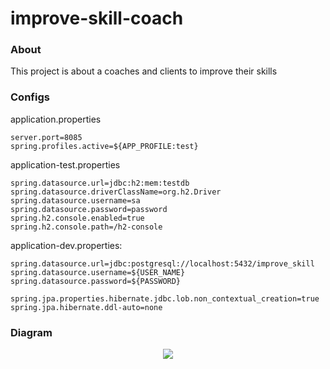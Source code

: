 # improve-skill-coach

### About

This project is about a coaches and clients to improve their skills


### Configs

application.properties

```
server.port=8085
spring.profiles.active=${APP_PROFILE:test}
```

application-test.properties

```
spring.datasource.url=jdbc:h2:mem:testdb
spring.datasource.driverClassName=org.h2.Driver
spring.datasource.username=sa
spring.datasource.password=password
spring.h2.console.enabled=true
spring.h2.console.path=/h2-console
```

application-dev.properties:
```
spring.datasource.url=jdbc:postgresql://localhost:5432/improve_skill
spring.datasource.username=${USER_NAME}
spring.datasource.password=${PASSWORD}

spring.jpa.properties.hibernate.jdbc.lob.non_contextual_creation=true
spring.jpa.hibernate.ddl-auto=none
```

### Diagram

<div align="center">
  <img src="https://thumbs2.imgbox.com/d3/9a/gUOJuR76_t.png" />
</div>

